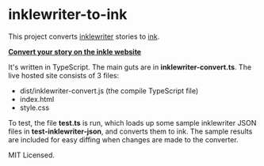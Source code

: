 # inklewriter-to-ink

This project converts [inklewriter](https://www.inklestudios.com/inklewriter) stories to [ink](https://www.inklestudios.com/ink).

**[Convert your story on the inkle website](https://www.inklestudios.com/inklewriter/to-ink)**

It's written in TypeScript. The main guts are in **inklewriter-convert.ts**. The live hosted site consists of 3 files:

 * dist/inklewriter-convert.js (the compile TypeScript file)
 * index.html
 * style.css

To test, the file **test.ts** is run, which loads up some sample inklewriter JSON files in **test-inklewriter-json**, and converts them to ink. The sample results are included for easy diffing when changes are made to the converter.

MIT Licensed.
